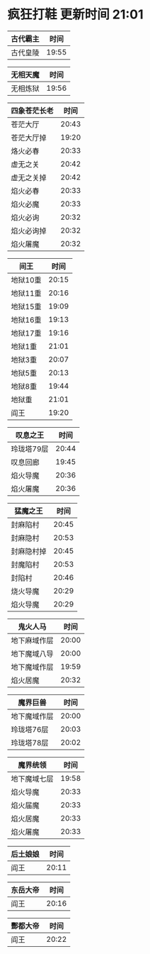 # 疯狂打鞋 更新时间 21:01

| 古代霸主   | 时间    |
|--------|-------|
| 古代皇陵 | 19:55 |

| 无相天魔   | 时间    |
|--------|-------|
| 无相炼狱 | 19:56 |

| 四象苍茫长老   | 时间    |
|--------|-------|
| 苍茫大厅 | 20:43 |
| 苍茫大厅掉 | 19:20 |
| 烙火必春 | 20:33 |
| 虚无之关 | 20:42 |
| 虚无之关掉 | 20:42 |
| 焰火必春 | 20:33 |
| 焰火必魔 | 20:33 |
| 焰火必询 | 20:32 |
| 焰火必询掉 | 20:32 |
| 焰火屠魔 | 20:32 |

| 间王   | 时间    |
|--------|-------|
| 地狱10重 | 20:15 |
| 地狱11重 | 20:16 |
| 地狱15重 | 19:09 |
| 地狱16重 | 19:13 |
| 地狱17重 | 19:16 |
| 地狱1重 | 21:01 |
| 地狱3重 | 20:07 |
| 地狱5重 | 20:13 |
| 地狱8重 | 19:44 |
| 地狱重 | 21:01 |
| 阎王 | 19:20 |

| 叹息之王   | 时间    |
|--------|-------|
| 玲珑塔79层 | 20:44 |
| 叹息回廊 | 19:45 |
| 焰火导魔 | 20:36 |
| 焰火屠魔 | 20:36 |

| 猛魔之王   | 时间    |
|--------|-------|
| 封麻陷村 | 20:45 |
| 封麻隐村 | 20:53 |
| 封麻隐村掉 | 20:45 |
| 封魔陷村 | 20:53 |
| 封陷村 | 20:46 |
| 烧火导魔 | 20:29 |
| 焰火导魔 | 20:29 |

| 鬼火人马   | 时间    |
|--------|-------|
| 地下麻域作层 | 20:00 |
| 地下魔域八导 | 20:00 |
| 地下魔域作层 | 19:59 |
| 焰火居魔 | 20:32 |

| 魔界巨兽   | 时间    |
|--------|-------|
| 地下魔域作层 | 20:00 |
| 玲珑塔76层 | 20:03 |
| 玲珑塔78层 | 20:02 |

| 魔界统领   | 时间    |
|--------|-------|
| 地下魔域七层 | 19:58 |
| 焰火导魔 | 20:33 |
| 焰火届魔 | 20:33 |
| 焰火居魔 | 20:33 |
| 焰火屠魔 | 20:33 |

| 后土娘娘   | 时间    |
|--------|-------|
| 阎王 | 20:11 |

| 东岳大帝   | 时间    |
|--------|-------|
| 阎王 | 20:16 |

| 酆都大帝   | 时间    |
|--------|-------|
| 阎王 | 20:22 |